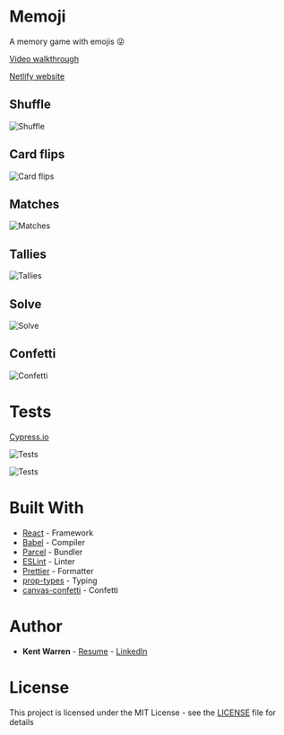 # Memoji

A memory game with emojis 😜

[Video walkthrough](https://youtu.be/ll-iirduROs)

[Netlify website](https://memoji-memory-game.netlify.app/)

## Shuffle

![Shuffle](./gifs/shuffle.gif)

## Card flips

![Card flips](./gifs/card-flip.gif)

## Matches

![Matches](./gifs/matches.gif)

## Tallies

![Tallies](./gifs/tallies.gif)

## Solve

![Solve](./gifs/solve.gif)

## Confetti

![Confetti](./gifs/confetti.gif)

# Tests

[Cypress.io](https://www.cypress.io/)

![Tests](./gifs/tests.gif)

![Tests](./gifs/tests.png)

# Built With

- [React](https://reactjs.org/) - Framework
- [Babel](https://babeljs.io/) - Compiler
- [Parcel](https://parceljs.org/) - Bundler
- [ESLint](https://eslint.org/) - Linter
- [Prettier](https://prettier.io/) - Formatter
- [prop-types](https://www.npmjs.com/package/prop-types) - Typing
- [canvas-confetti](https://www.npmjs.com/package/canvas-confetti) - Confetti

# Author

- **Kent Warren** - [Resume](https://kentwarren.dev) - [LinkedIn](https://www.linkedin.com/in/theartofwarren)

# License

This project is licensed under the MIT License - see the [LICENSE](LICENSE) file for details
